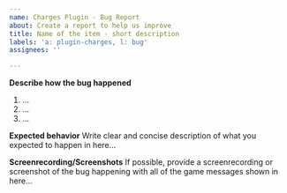 ```yaml
---
name: Charges Plugin - Bug Report
about: Create a report to help us improve
title: Name of the item - short description
labels: 'a: plugin-charges, l: bug'
assignees: ''

---
```


**Describe how the bug happened**
1. ...
2. ...
3. ...

**Expected behavior**
Write clear and concise description of what you expected to happen in here...

**Screenrecording/Screenshots**
If possible, provide a screenrecording or screenshot of the bug happening with all of the game messages shown in here...
